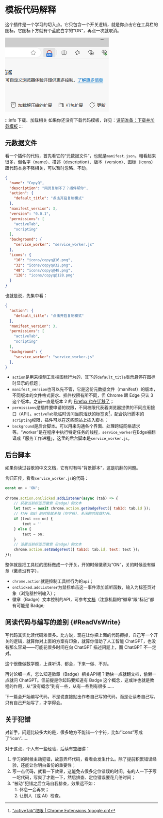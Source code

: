 # 模板代码解释

这个插件是一个学习的切入点。它只包含一个开关逻辑，就是你点击它在工具栏的图标，它图标下方就有个蓝底白字的“ON”，再点一次就取消。

![测试插件功能ON.png](assets/测试插件功能ON.png)

:::info 下载、加载相关
如果你还没有下载代码模板，详见：[课前准备：下载并加载模板](environment.md)
:::

## 元数据文件

看一个插件的代码，首先看它的“元数据文件”，也就是`manifest.json`。粗看起来很多，但名字（name）、描述（description）、版本（version）、图标（icons）跟代码本身不强相关，可以暂时忽略、不动。

```json
{
  "name": "CopyQ",
  "description": "网页复制不了？插件帮你",
  "action": {
    "default_title": "点击开启复制模式"
  },
  "manifest_version": 3,
  "version": "0.0.1",
  "permissions": [
    "activeTab",
    "scripting"
  ],
  "background": {
    "service_worker": "service_worker.js"
  },
  "icons": {
    "16": "icons/copyq@16.png",
    "32": "icons/copyq@32.png",
    "48": "icons/copyq@48.png",
    "128": "icons/copyq@128.png"
  }
}
```

也就是说，先集中看：

```json
{
  "action": {
    "default_title": "点击开启复制模式"
  },
  "manifest_version": 3,
  "permissions": [
    "activeTab",
    "scripting"
  ],
  "background": {
    "service_worker": "service_worker.js"
  },
}
```

- `action`是用来控制工具栏图标行为的，其下的`default_title`表示悬停在图标时显示的标题；
- `manifest_version`也可以先不管，它是这份元数据文件（manifest）的版本，不同版本的文件格式要求、插件权限有所不同，但 Chrome 跟 Edge 只认 3 这个版本。之前一直是版本 2 的 [Firefox 也在迁移了](https://blog.mozilla.org/addons/2024/03/13/manifest-v3-manifest-v2-march-2024-update/)；
- `permissions`是插件要申请的权限，不同权限代表着浏览器提供的不同应用接口（API）。`activeTab`能临时访问当前活跃的标签页[^1]，配合执行脚本的`scripting`权限，插件可以在这些网站上插入脚本；
- `background`是后台脚本。可以用来沟通各个界面、处理跨域网络请求等。“worker”是在程序中执行特定任务的线程，`service_worker`在Edge被翻译成「服务工作进程」，这里的后台脚本是`service_worker.js`。

## 后台脚本

如果你读过谷歌的中文文档，它有时有叫“背景脚本”，这是机翻的问题。

言归正传，看看`service_worker.js`的代码：

```js
const on = 'ON';

chrome.action.onClicked.addListener(async (tab) => {
    // 获取当前标签页徽章（Badge）的文本
    let text = await chrome.action.getBadgeText({ tabId: tab.id });
    // 打开（ON）的时候就关掉（空字符），关闭的时候就打开。
    if (text === on) {
        text = ''
    } else {
        text = on;
    }
    // 设置当前标签页徽章（Badge）的文本
    chrome.action.setBadgeText({ tabId: tab.id, text: text });
});
```

整体就是把工具栏的图标做成一个开关，开的时候徽章为“ON”，关的时候没有徽章（徽章没有字），

- `chrome.action`就是控制工具栏行为的`api`；
- `onClicked.addListener`为鼠标单击这一事件添加监听函数，输入为标签页对象（浏览器控制输入）；
- 徽章（Badge）文本控制的API，可参考[文档](https://developer.chrome.google.cn/docs/extensions/reference/api/action?hl=zh-cn#badge)（注意机翻的“徽章”跟“标记”都有可能是 Badge;

## 阅读代码与编写的差别 {#ReadVsWrite}

写代码其实比读代码难很多。比方说，现在让你把上面的代码擦掉，自己写一个开关的逻辑，就算你对上面的方案有印象，就算你借助了人工智能 ChatGPT，也没有那么容易——可能花很多时间在向 ChatGPT 描述问题上，而 ChatGPT 不一定对。

这个很像做数学题，上课听讲、都会，下来一做、不对。

再讨论细一点，怎么知道徽章（Badge）相关API呢？勤快一点就翻文档，偷懒一点就问 ChatGPT。但前提是你起码要知道有 Badge 这个概念，这或许也就是教程的作用，从“没有概念”到有一些，从有一些到有很多……

下一篇会开始编写代码，不是说直接贴出作者自己写的代码，而是让读者自己写。只有自己开始写了，才学得会。

[//]: # (解决难题，像走出一片森林。一开始不知道自己能不能走出来，最后不一定能走出来，)

## 关于犯错

对新手，问题比较多大的是，很多地方不能错一个字符，比如“icons”写成了“icon”……

对于这点，个人有一些经验，后续有空细讲：

1. 学习的时候主动犯错，故意弄坏代码，看看会发生什么。除了提前积累错误经验，还能让你明白备份的重要性；
2. 写一点代码，就看一下效果，这能免去很多定位错误的时间。有的人一下子写一坨代码，写爽了才跑一下，然后排查、定位错误要花几倍时间；
3. “被动”犯错之后立马自我排查，效果远不如：
   1. 休息一会再来；
   2. 让别人（或 AI）检查。

[^1]: [“activeTab”权限  | Chrome Extensions (google.cn)](https://developer.chrome.google.cn/docs/extensions/develop/concepts/activeTab?hl=zh-cn)
[^2]: 徽章


